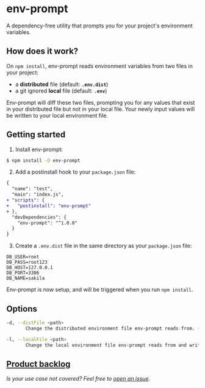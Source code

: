 # env-prompt
A dependency-free utility that prompts you for your project's environment variables.

## How does it work?
On `npm install`, env-prompt reads environment variables from two files in your project:
 - a **distributed** file (default: **`.env.dist`**)
 - a git ignored **local** file (default: **`.env`**)

Env-prompt will diff these two files, prompting you for any values that exist in your distributed file but not in your
 local file.  Your newly input values will be written to your local environment file.

## Getting started
1) Install env-prompt:
```sh
$ npm install -D env-prompt
```

2) Add a postinstall hook to your `package.json` file:
```diff
{
  "name": "test",
  "main": "index.js",
+ "scripts": {
+   "postinstall": "env-prompt"
+ },
  "devDependencies": {
    "env-prompt": "^1.0.0"
  }
}
```

3) Create a `.env.dist` file in the same directory as your `package.json` file:
```
DB_USER=root
DB_PASS=root123
DB_HOST=127.0.0.1
DB_PORT=3306
DB_NAME=sakila
```

Env-prompt is now setup, and will be triggered when you run `npm install`.

## Options
```sh
-d, --distFile <path>
       Change the distributed environment file env-prompt reads from. (default: .env.dist)

-l, --localFile <path>
       Change the local environment file env-prompt reads from and writes to. (default: .env)
```

## [Product backlog](https://github.com/env-prompt/env-prompt/issues?q=is%3Aissue+is%3Aopen+label%3Agroomed)
*Is your use case not covered?  Feel free to [open an issue](https://github.com/env-prompt/env-prompt/issues/new).*
